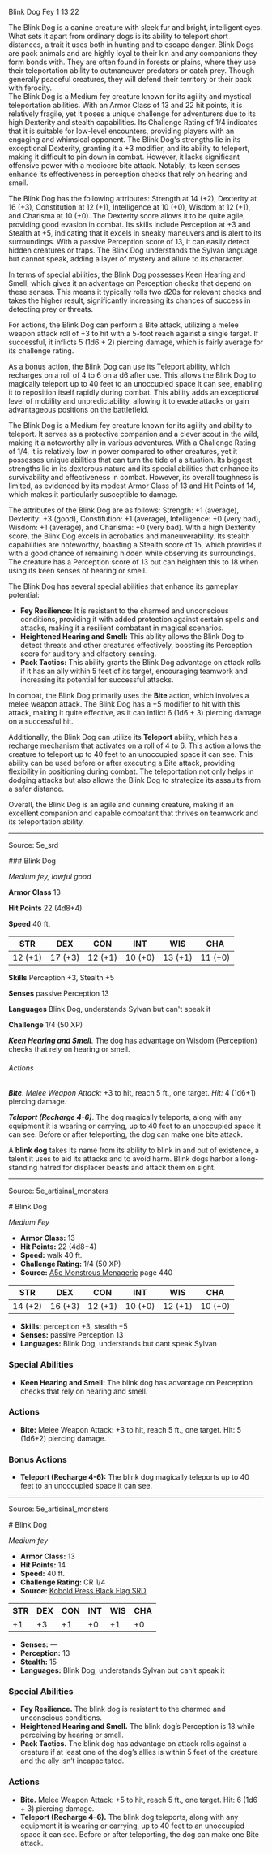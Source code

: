 <MonsterName/>Blink Dog</MonsterName>
<CreatureType/>Fey</CreatureType>
<CR/>1</CR>
<AC/>13</AC>
<HP/>22</HP>
<summary>The Blink Dog is a canine creature with sleek fur and bright, intelligent eyes. What sets it apart from ordinary dogs is its ability to teleport short distances, a trait it uses both in hunting and to escape danger. Blink Dogs are pack animals and are highly loyal to their kin and any companions they form bonds with. They are often found in forests or plains, where they use their teleportation ability to outmaneuver predators or catch prey. Though generally peaceful creatures, they will defend their territory or their pack with ferocity.</summary>

<summary>The Blink Dog is a Medium fey creature known for its agility and mystical teleportation abilities. With an Armor Class of 13 and 22 hit points, it is relatively fragile, yet it poses a unique challenge for adventurers due to its high Dexterity and stealth capabilities. Its Challenge Rating of 1/4 indicates that it is suitable for low-level encounters, providing players with an engaging and whimsical opponent. The Blink Dog's strengths lie in its exceptional Dexterity, granting it a +3 modifier, and its ability to teleport, making it difficult to pin down in combat. However, it lacks significant offensive power with a mediocre bite attack. Notably, its keen senses enhance its effectiveness in perception checks that rely on hearing and smell.</summary>

<detail>

The Blink Dog has the following attributes: Strength at 14 (+2), Dexterity at 16 (+3), Constitution at 12 (+1), Intelligence at 10 (+0), Wisdom at 12 (+1), and Charisma at 10 (+0). The Dexterity score allows it to be quite agile, providing good evasion in combat. Its skills include Perception at +3 and Stealth at +5, indicating that it excels in sneaky maneuvers and is alert to its surroundings. With a passive Perception score of 13, it can easily detect hidden creatures or traps. The Blink Dog understands the Sylvan language but cannot speak, adding a layer of mystery and allure to its character.

In terms of special abilities, the Blink Dog possesses Keen Hearing and Smell, which gives it an advantage on Perception checks that depend on these senses. This means it typically rolls two d20s for relevant checks and takes the higher result, significantly increasing its chances of success in detecting prey or threats.

For actions, the Blink Dog can perform a Bite attack, utilizing a melee weapon attack roll of +3 to hit with a 5-foot reach against a single target. If successful, it inflicts 5 (1d6 + 2) piercing damage, which is fairly average for its challenge rating.

As a bonus action, the Blink Dog can use its Teleport ability, which recharges on a roll of 4 to 6 on a d6 after use. This allows the Blink Dog to magically teleport up to 40 feet to an unoccupied space it can see, enabling it to reposition itself rapidly during combat. This ability adds an exceptional level of mobility and unpredictability, allowing it to evade attacks or gain advantageous positions on the battlefield.

The Blink Dog is a Medium fey creature known for its agility and ability to teleport. It serves as a protective companion and a clever scout in the wild, making it a noteworthy ally in various adventures. With a Challenge Rating of 1/4, it is relatively low in power compared to other creatures, yet it possesses unique abilities that can turn the tide of a situation. Its biggest strengths lie in its dexterous nature and its special abilities that enhance its survivability and effectiveness in combat. However, its overall toughness is limited, as evidenced by its modest Armor Class of 13 and Hit Points of 14, which makes it particularly susceptible to damage. 

The attributes of the Blink Dog are as follows: Strength: +1 (average), Dexterity: +3 (good), Constitution: +1 (average), Intelligence: +0 (very bad), Wisdom: +1 (average), and Charisma: +0 (very bad). With a high Dexterity score, the Blink Dog excels in acrobatics and maneuverability. Its stealth capabilities are noteworthy, boasting a Stealth score of 15, which provides it with a good chance of remaining hidden while observing its surroundings. The creature has a Perception score of 13 but can heighten this to 18 when using its keen senses of hearing or smell.

The Blink Dog has several special abilities that enhance its gameplay potential: 

- **Fey Resilience:** It is resistant to the charmed and unconscious conditions, providing it with added protection against certain spells and attacks, making it a resilient combatant in magical scenarios.
- **Heightened Hearing and Smell:** This ability allows the Blink Dog to detect threats and other creatures effectively, boosting its Perception score for auditory and olfactory sensing.
- **Pack Tactics:** This ability grants the Blink Dog advantage on attack rolls if it has an ally within 5 feet of its target, encouraging teamwork and increasing its potential for successful attacks.

In combat, the Blink Dog primarily uses the **Bite** action, which involves a melee weapon attack. The Blink Dog has a +5 modifier to hit with this attack, making it quite effective, as it can inflict 6 (1d6 + 3) piercing damage on a successful hit. 

Additionally, the Blink Dog can utilize its **Teleport** ability, which has a recharge mechanism that activates on a roll of 4 to 6. This action allows the creature to teleport up to 40 feet to an unoccupied space it can see. This ability can be used before or after executing a Bite attack, providing flexibility in positioning during combat. The teleportation not only helps in dodging attacks but also allows the Blink Dog to strategize its assaults from a safer distance. 

Overall, the Blink Dog is an agile and cunning creature, making it an excellent companion and capable combatant that thrives on teamwork and its teleportation ability.</detail>



---

Source: 5e_srd

<statblock>
### Blink Dog

*Medium fey, lawful good*

**Armor Class** 13

**Hit Points** 22 (4d8+4)

**Speed** 40 ft.

| STR     | DEX     | CON     | INT     | WIS     | CHA     |
|---------|---------|---------|---------|---------|---------|
| 12 (+1) | 17 (+3) | 12 (+1) | 10 (+0) | 13 (+1) | 11 (+0) |

**Skills** Perception +3, Stealth +5

**Senses** passive Perception 13

**Languages** Blink Dog, understands Sylvan but can't speak it

**Challenge** 1/4 (50 XP)

***Keen Hearing and Smell***. The dog has advantage on Wisdom (Perception) checks that rely on hearing or smell.

###### Actions

***Bite***. *Melee Weapon Attack:* +3 to hit, reach 5 ft., one target. *Hit:* 4 (1d6+1) piercing damage.

***Teleport (Recharge 4-6)***. The dog magically teleports, along with any equipment it is wearing or carrying, up to 40 feet to an unoccupied space it can see. Before or after teleporting, the dog can make one bite attack.

A **blink dog** takes its name from its ability to blink in and out of existence, a talent it uses to aid its attacks and to avoid harm. Blink dogs harbor a long- standing hatred for displacer beasts and attack them on sight.</statblock>




---

Source: 5e_artisinal_monsters

<statblock>
# Blink Dog

*Medium* *Fey*

- **Armor Class:** 13
- **Hit Points:** 22 (4d8+4)
- **Speed:** walk 40 ft.
- **Challenge Rating:** 1/4 (50 XP)
- **Source:** [A5e Monstrous Menagerie](https://enpublishingrpg.com/products/level-up-monstrous-menagerie-a5e) page 440

| STR | DEX | CON | INT | WIS | CHA |
| --- | --- | --- | --- | --- | --- |
| 14 (+2) | 16 (+3) | 12 (+1) | 10 (+0) | 12 (+1) | 10 (+0) |

- **Skills:** perception +3, stealth +5
- **Senses:** passive Perception 13
- **Languages:** Blink Dog, understands but cant speak Sylvan

### Special Abilities

- **Keen Hearing and Smell:** The blink dog has advantage on Perception checks that rely on hearing and smell.

### Actions

- **Bite:** Melee Weapon Attack: +3 to hit, reach 5 ft., one target. Hit: 5 (1d6+2) piercing damage.

### Bonus Actions

- **Teleport (Recharge 4-6):** The blink dog magically teleports up to 40 feet to an unoccupied space it can see.


</statblock>




---

Source: 5e_artisinal_monsters

<statblock>
# Blink Dog

*Medium fey*

- **Armor Class:** 13
- **Hit Points:** 14
- **Speed:** 40 ft.
- **Challenge Rating:** CR 1/4
- **Source:** [Kobold Press Black Flag SRD](https://koboldpress.com/black-flag-roleplaying/)

| STR | DEX | CON | INT | WIS | CHA |
| --- | --- | --- | --- | --- | --- |
| +1 | +3 | +1 | +0 | +1 | +0 |

- **Senses:** —
- **Perception:** 13
- **Stealth:** 15
- **Languages:** Blink Dog, understands Sylvan but can’t speak it

### Special Abilities

- **Fey Resilience.** The blink dog is resistant to the charmed and unconscious conditions.
- **Heightened Hearing and Smell.** The blink dog’s Perception is 18 while perceiving by hearing or smell.
- **Pack Tactics.** The blink dog has advantage on attack rolls against a creature if at least one of the dog’s allies is within 5 feet of the creature and the ally isn’t incapacitated.

### Actions

- **Bite.** Melee Weapon Attack: +5 to hit, reach 5 ft., one target. Hit: 6 (1d6 + 3) piercing damage.
- **Teleport (Recharge 4–6).** The blink dog teleports, along with any equipment it is wearing or carrying, up to 40 feet to an unoccupied space it can see. Before or after teleporting, the dog can make one Bite attack.

</statblock>


